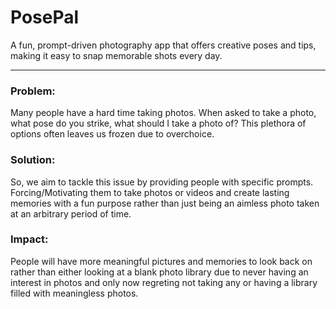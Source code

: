 # PosePal   

A fun, prompt-driven photography app that offers creative poses and tips, making it easy to snap memorable shots every day.

---

### Problem:
Many people have a hard time taking photos. When asked to take a photo, what pose do you strike, what should I take a photo of? This plethora of options often leaves us frozen due to overchoice. 

### Solution:
So, we aim to tackle this issue by providing people with specific prompts. Forcing/Motivating them to take photos or videos and create lasting memories with a fun purpose rather than just being an aimless photo taken at an arbitrary period of time.

### Impact:
People will have more meaningful pictures and memories to look back on rather than either looking at a blank photo library due to never having an interest in photos and only now regreting not taking any or having a library filled with meaningless photos.


